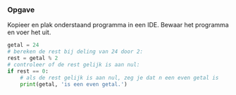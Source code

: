 ### Opgave

Kopieer en plak onderstaand programma in een IDE. Bewaar het programma en voer het uit.

```python
getal = 24
# bereken de rest bij deling van 24 door 2:
rest = getal % 2
# controleer of de rest gelijk is aan nul:
if rest == 0:
    # als de rest gelijk is aan nul, zeg je dat n een even getal is
    print(getal, 'is een even getal.')
```
